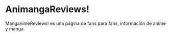 # AnimangaReviews!
ManganimeReviews! es una página de fans para fans, información de anime y manga.

